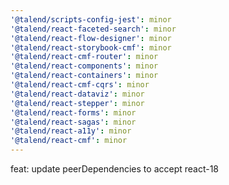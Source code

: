 ```yaml
---
'@talend/scripts-config-jest': minor
'@talend/react-faceted-search': minor
'@talend/react-flow-designer': minor
'@talend/react-storybook-cmf': minor
'@talend/react-cmf-router': minor
'@talend/react-components': minor
'@talend/react-containers': minor
'@talend/react-cmf-cqrs': minor
'@talend/react-dataviz': minor
'@talend/react-stepper': minor
'@talend/react-forms': minor
'@talend/react-sagas': minor
'@talend/react-a11y': minor
'@talend/react-cmf': minor
---
```


feat: update peerDependencies to accept react-18
